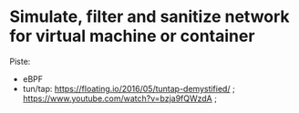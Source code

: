 # Simulate, filter and sanitize network for virtual machine or container

Piste:

- eBPF
- tun/tap: https://floating.io/2016/05/tuntap-demystified/ ; https://www.youtube.com/watch?v=bzja9fQWzdA ; 